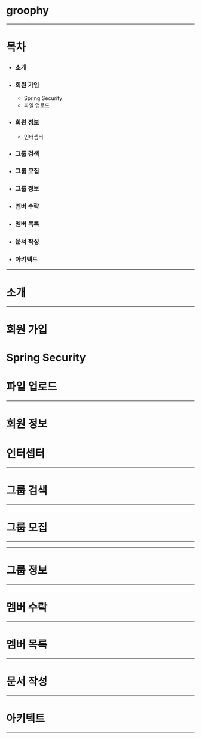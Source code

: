 # groophy


***


# 목차
- ### 소개
- ### 회원 가입
	- Spring Security
	- 파일 업로드
- ### 회원 정보
	- 인터셉터
- ### 그룹 검색
- ### 그룹 모집
- ### 그룹 정보
- ### 멤버 수락
- ### 멤버 목록
- ### 문서 작성
- ### 아키텍트


***


# 소개


***


# 회원 가입
# Spring Security
# 파일 업로드

***


# 회원 정보
# 인터셉터

***


# 그룹 검색


***


# 그룹 모집


***




***


# 그룹 정보


***


# 멤버 수락


***


# 멤버 목록


***


# 문서 작성


***


# 아키텍트


***


 
